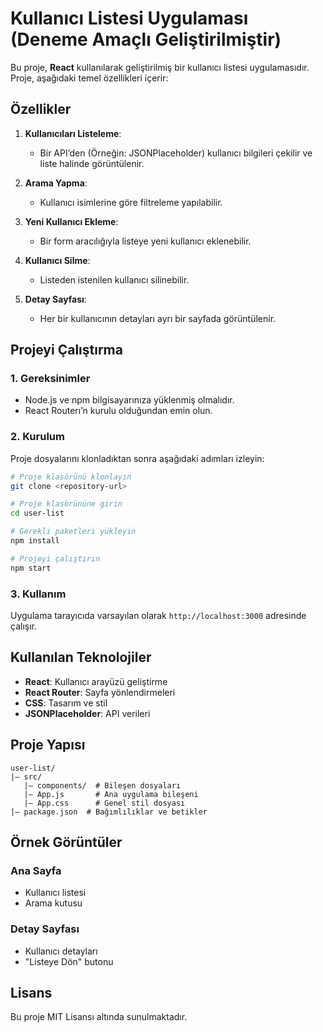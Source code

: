 # Kullanıcı Listesi Uygulaması (Deneme Amaçlı Geliştirilmiştir)

Bu proje, **React** kullanılarak geliştirilmiş bir kullanıcı listesi uygulamasıdır. Proje, aşağıdaki temel özellikleri içerir:

## Özellikler
1. **Kullanıcıları Listeleme**:
   - Bir API’den (Örneğin: JSONPlaceholder) kullanıcı bilgileri çekilir ve liste halinde görüntülenir.

2. **Arama Yapma**:
   - Kullanıcı isimlerine göre filtreleme yapılabilir.

3. **Yeni Kullanıcı Ekleme**:
   - Bir form aracılığıyla listeye yeni kullanıcı eklenebilir.

4. **Kullanıcı Silme**:
   - Listeden istenilen kullanıcı silinebilir.

5. **Detay Sayfası**:
   - Her bir kullanıcının detayları ayrı bir sayfada görüntülenir.

## Projeyi Çalıştırma

### 1. Gereksinimler
- Node.js ve npm bilgisayarınıza yüklenmiş olmalıdır.
- React Routerı’n kurulu olduğundan emin olun.

### 2. Kurulum
Proje dosyalarını klonladıktan sonra aşağıdaki adımları izleyin:

```bash
# Proje klasörünü klonlayın
git clone <repository-url>

# Proje klasörününe girin
cd user-list

# Gerekli paketleri yükleyin
npm install

# Projeyi çalıştırın
npm start
```

### 3. Kullanım
Uygulama tarayıcıda varsayılan olarak `http://localhost:3000` adresinde çalışır.

## Kullanılan Teknolojiler
- **React**: Kullanıcı arayüzü geliştirme
- **React Router**: Sayfa yönlendirmeleri
- **CSS**: Tasarım ve stil
- **JSONPlaceholder**: API verileri

## Proje Yapısı
```
user-list/
|— src/
   |— components/  # Bileşen dosyaları
   |— App.js       # Ana uygulama bileşeni
   |— App.css      # Genel stil dosyası
|— package.json  # Bağımlılıklar ve betikler
```

## Örnek Görüntüler

### Ana Sayfa
- Kullanıcı listesi
- Arama kutusu

### Detay Sayfası
- Kullanıcı detayları
- "Listeye Dön" butonu

## Lisans
Bu proje MIT Lisansı altında sunulmaktadır.
